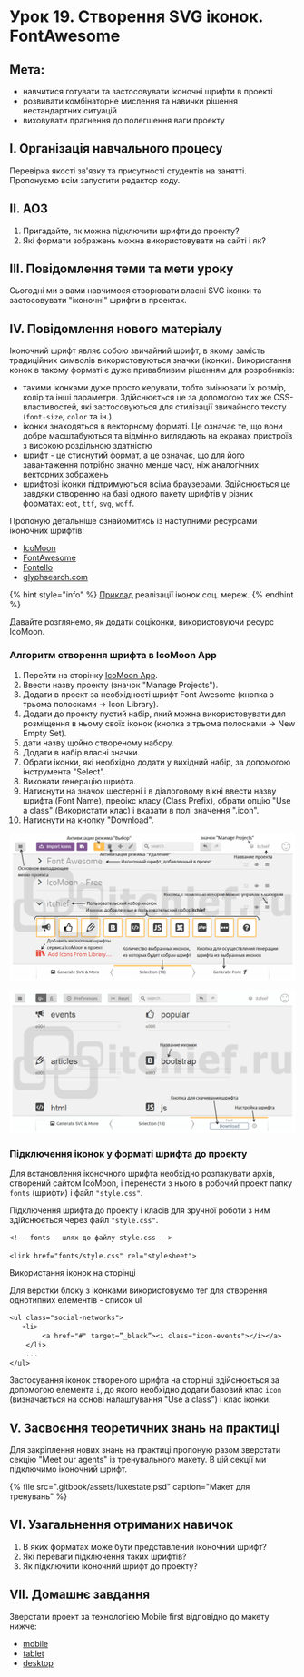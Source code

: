 # Урок 19. Створення SVG іконок. FontAwesome

## Мета:

* навчитися готувати та застосовувати іконочні шрифти в проекті
* розвивати комбінаторне мислення та навички рішення нестандартних ситуацій
* виховувати прагнення до полегшення ваги проекту

## І. Організація навчального процесу

Перевірка якості зв'язку та присутності студентів на занятті. Пропонуємо всім запустити редактор коду.

## ІІ. АОЗ

1. Пригадайте, як можна підключити шрифти до проекту?
2. Які формати зображень можна використовувати на сайті і як?

## ІІІ. Повідомлення теми та мети уроку

Сьогодні ми з вами навчимося створювати власні SVG іконки та застосовувати "іконочні" шрифти в проектах.

## IV. Повідомлення нового матеріалу

Іконочний шрифт являє собою звичайний шрифт, в якому замість традиційних символів використовуються значки \(іконки\). Використання конок в такому форматі є дуже привабливим рішенням для розробників:

* такими іконками дуже просто керувати, тобто змінювати їх розмір, колір та інші параметри. Здійснюється це за допомогою тих же CSS-властивостей, які застосовуються для стилізації звичайного тексту \(`font-size`, `color` та ін.\)
* іконки знаходяться в векторному форматі. Це означає те, що вони добре масштабуються та відмінно виглядають на екранах пристроїв з високою роздільною здатністю
* шрифт - це стиснутий формат, а це означає, що для його завантаження потрібно значно менше часу, ніж аналогічних векторних зображень
* шрифтові іконки підтримуються всіма браузерами. Здійснюється це завдяки створенню на базі одного пакету шрифтів у різних форматах: `eot`, `ttf`, `svg`, `woff`.

Пропоную детальніше ознайомитись із наступними ресурсами іконочних шрифтів:

* [IcoMoon](https://icomoon.io/app/#/select)
* [FontAwesome](https://fontawesome.com/)
* [Fontello](http://fontello.com/)
* [glyphsearch.com](https://glyphsearch.com/)

{% hint style="info" %} [Приклад](https://codepen.io/mediol-git/pen/gOWGLoB?editors=1100) реалізації іконок соц. мереж. {% endhint %}

Давайте розглянемо, як додати соціконки, використовуючи ресурс IcoMoon.

### **Алгоритм створення шрифта в IcoMoon App**

1. Перейти на сторінку [IcoMoon App](https://icomoon.io/app/#/select).
2. Ввести назву проекту \(значок "Manage Projects"\).
3. Додати в проект за необхідності шрифт Font Awesome \(кнопка з трьома полосками -&gt; Icon Library\).
4. Додати до проекту пустий набір, який можна використовувати для розміщення в ньому своїх іконок \(кнопка з трьома полосками -&gt; New Empty Set\).
5. дати назву щойно створеному набору.
6. Додати в набір власні значки.
7. Обрати іконки, які необхідно додати у вихідний набір, за допомогою інструмента "Select".
8. Виконати генерацію шрифта.
9. Натиснути на значок шестерні і в діалоговому вікні ввести назву шрифта \(Font Name\), префікс класу \(Class Prefix\), обрати опцію "Use a class" \(Використати клас\) і вказати в полі значення ".icon".
10. Натиснути на кнопку "Download".

![](../.gitbook/assets/image%20%28132%29.png)

![](../.gitbook/assets/image%20%28106%29.png)

### **Підключення іконок у форматі шрифта до проекту**

Для встановлення іконочного шрифта необхідно розпакувати архів, створений сайтом IcoMoon, і перенести з нього в робочий проект папку `fonts` \(шрифти\) і файл `"style.css"`.

Підключення шрифта до проекту і класів для зручної роботи з ним здійснюється через файл `"style.css"`.

```text
<!-- fonts - шлях до файлу style.css -->

<link href="fonts/style.css" rel="stylesheet">
```

Використання іконок на сторінці

Для верстки блоку з іконками використовуємо тег для створення однотипних елементів - список ul

```text
<ul class="social-networks">
   <li>
        <a href="#" target=”_black”><i class="icon-events"></i></a>
    </li>
    ...
</ul>
```

Застосування іконок створеного шрифта на сторінці здійснюється за допомогою елемента `i`, до якого необхідно додати базовий клас `icon` \(визначається на основі налаштування "Use a class"\) і клас іконки.

## V. Засвоєння теоретичних знань на практиці

Для закріплення нових знань на практиці пропоную разом зверстати секцію "Meet our agents" із тренувального макету. В цій секції ми підключимо іконочний шрифт.

{% file src=".gitbook/assets/luxestate.psd" caption="Макет для тренувань" %}

## VI. Узагальнення отриманих навичок

1. В яких форматах може бути представлений іконочний шрифт?
2. Які переваги підключення таких шрифтів?
3. Як підключити іконочний шрифт до проекту?

## VII. Домашнє завдання

Зверстати проект за технологією Mobile first відповідно до макету нижче:

* [mobile](https://app.schoology.com/attachment/1690243730/source/845739c21f8087eb0f318890c127a4a5.psd)
* [tablet](https://app.schoology.com/attachment/1690243729/source/f44ed1dbb4584ed3c216a72f5f703be7.psd)
* [desktop](https://app.schoology.com/attachment/1690243728/source/4f781214ed287ae242924753a4e57ce4.psd)

